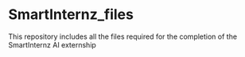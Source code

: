 # SmartInternz_files
This repository includes all the files required for the completion of the SmartInternz AI externship
